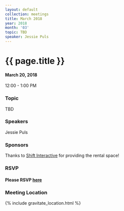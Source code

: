 ```yaml
---
layout: default
collection: meetings
title: March 2018
year: 2018
month: '03'
topic: TBD
speaker: Jessie Puls
---
```


# {{ page.title }}

#### March 20, 2018
12:00 - 1:00 PM

### Topic

TBD

### Speakers

Jessie Puls

### Sponsors

Thanks to [Shift Interactive](https://shiftdsm.com) for providing the rental space!

### RSVP

#### Please RSVP [here](https://iowaruby-mar-2018.eventbrite.com)

### Meeting Location
{% include gravitate_location.html %}
